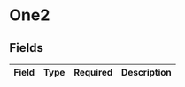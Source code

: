 # One2


## Fields

| Field       | Type        | Required    | Description |
| ----------- | ----------- | ----------- | ----------- |
